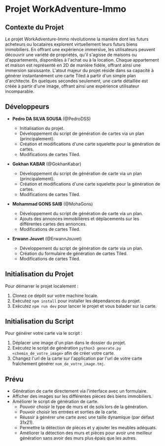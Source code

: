 # Projet WorkAdventure-Immo

## Contexte du Projet

Le projet WorkAdventure-Immo révolutionne la manière dont les futurs acheteurs ou locataires explorent virtuellement leurs futurs biens immobiliers. En offrant une expérience immersive, les utilisateurs peuvent découvrir une variété de propriétés, qu'il s'agisse de maisons ou d'appartements, disponibles à l'achat ou à la location. Chaque appartement et maison est représenté en 2D de manière fidèle, offrant ainsi une immersion saisissante. L'atout majeur du projet réside dans sa capacité à générer instantanément une carte Tiled à partir d'un simple plan d'architecte. En quelques secondes seulement, une carte détaillée est créée à partir d'une image, offrant ainsi une expérience utilisateur incomparable.

## Développeurs

- **Pedro DA SILVA SOUSA** (@PedroDSS)
  - Initialisation du projet.
  - Développement du script de génération de cartes via un plan (principalement).
  - Création et modifications d'une carte squelette pour la génération de cartes.
  - Modifications de cartes Tiled.

- **Gokhan KABAR** (@GokhanKabar)
  - Développement du script de génération de carte via un plan (principalement).
  - Création et modifications d'une carte squelette pour la génération de cartes.
  - Modifications de cartes Tiled.

- **Mohammad GONS SAIB** (@MohaGons)
  - Développement du script de génération de carte via un plan.
  - Ajouts des annonces immobilières et déplacements sur les différentes cartes des annonces.
  - Modifications de cartes Tiled.

- **Erwann Jouvet** (@ErwannJouvet)
  - Développement du script de génération de carte via un plan.
  - Création du formulaire de génération de cartes Tiled.
  - Modifications de cartes Tiled.

## Initialisation du Projet

Pour démarrer le projet localement :

1. Clonez ce dépôt sur votre machine locale.
2. Exécutez `npm install` pour installer les dépendances du projet.
3. Exécutez `npm run dev` pour lancer le projet et vous balader sur la carte.

## Initialisation du Script

Pour générer votre carte via le script :

1. Déplacer une image d'un plan dans le dossier du projet.
2. Exécutez le script de génération `python3 generate.py <chemin_de_votre_image>` afin de créer votre carte.
3. Changez l'url de la carte sur l'application par l'url de votre carte fraîchement générer `nom_de_votre_image.tmj`.

## Prévu

- Génération de carte directement via l'interface avec un formulaire.
- Afficher des images sur les différentes pièces des biens immobiliers.
- Améliorer le script de génération de carte.
    - Pouvoir choisir le type de murs et de sols lors de la génération.
    - Pouvoir choisir les entrées et sorties de la carte.
    - Réussir à générer une carte avec une taille dynamique (par défaut 31x21).
    - Permettre la détection de pièces et y ajouter les meubles adéquats.
    - Améliorer la détection des murs et pièces pour avoir une meilleur génération sans avoir des murs plus épais que les autres.
